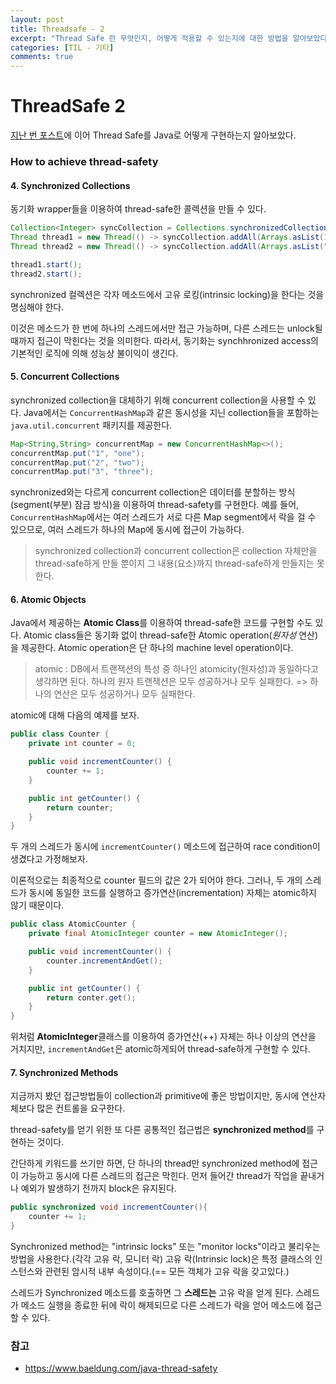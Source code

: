 ```yaml
---
layout: post
title: Threadsafe - 2
excerpt: "Thread Safe 란 무엇인지, 어떻게 적용할 수 있는지에 대한 방법을 알아보았다."
categories: [TIL - 기타]
comments: true
---
```


ThreadSafe 2
======

[지난 번 포스트](https://move02.github.io/articles/2020-02/Thread-Safe-1)에 이어 Thread Safe를 Java로 어떻게 구현하는지 알아보았다.

### How to achieve thread-safety

#### 4. Synchronized Collections
동기화 wrapper들을 이용하여 thread-safe한 콜렉션을 만들 수 있다.

```java
Collection<Integer> syncCollection = Collections.synchronizedCollection(new ArrayList<>());
Thread thread1 = new Thread(() -> syncCollection.addAll(Arrays.asList(1,2,3,4,5,6)));
Thread thread2 = new Thread(() -> syncCollection.addAll(Arrays.asList("a","b","c","d","e","f")));

thread1.start();
thread2.start();
```
synchronized 컬렉션은 각자 메소드에서 고유 로킹(intrinsic locking)을 한다는 것을 명심해야 한다.

이것은 메소드가 한 번에 하나의 스레드에서만 접근 가능하며, 다른 스레드는 unlock될 때까지 접근이 막힌다는 것을 의미한다.
따라서, 동기화는 synchhronized access의 기본적인 로직에 의해 성능상 불이익이 생긴다.

#### 5. Concurrent Collections
synchronized collection을 대체하기 위해 concurrent collection을 사용할 수 있다.
Java에서는 `ConcurrentHashMap`과 같은 동시성을 지닌 collection들을 포함하는 `java.util.concurrent` 패키지를 제공한다.

```java
Map<String,String> concurrentMap = new ConcurrentHashMap<>();
concurrentMap.put("1", "one");
concurrentMap.put("2", "two");
concurrentMap.put("3", "three");
```

synchronized와는 다르게 concurrent collection은 데이터를 분할하는 방식(segment(부분) 잠금 방식)을 이용하여 thread-safety를 구현한다. 예를 들어, `ConcurrentHashMap`에서는 여러 스레드가 서로 다른 Map segment에서 락을 걸 
수 있으므로, 여러 스레드가 하나의 Map에 동시에 접근이 가능하다.

> synchronized collection과 concurrent collection은 collection 자체만을 thread-safe하게 만들 뿐이지 그 내용(요소)까지 thread-safe하게 만들지는 못한다.

#### 6. Atomic Objects

Java에서 제공하는 **Atomic Class**를 이용하여 thread-safe한 코드를 구현할 수도 있다.
Atomic class들은 동기화 없이 thread-safe한 Atomic operation(*원자성* 연산)을 제공한다. Atomic operation은 단 하나의 machine level operation이다.

> atomic : DB에서 트랜잭션의 특성 중 하나인 atomicity(원자성)과 동일하다고 생각하면 된다.
> 하나의 원자 트랜잭션은 모두 성공하거나 모두 실패한다.
> => 하나의 연산은 모두 성공하거나 모두 실패한다.

atomic에 대해 다음의 예제를 보자.

```java
public class Counter {
    private int counter = 0;

    public void incrementCounter() {
        counter += 1;
    }

    public int getCounter() {
        return counter;
    }
}
```

두 개의 스레드가 동시에 `incrementCounter()` 메소드에 접근하여 race condition이 생겼다고 가정해보자.

이론적으로는 최종적으로 counter 필드의 값은 2가 되어야 한다. 그러나, 두 개의 스레드가 동시에 동일한 코드를 실행하고 증가연산(incrementation) 자체는 atomic하지 않기 때문이다.

```java
public class AtomicCounter {
    private final AtomicInteger counter = new AtomicInteger();

    public void incrementCounter() {
        counter.incrementAndGet();
    }

    public int getCounter() {
        return conter.get();
    }
}
```

위처럼 **AtomicInteger**클래스를 이용하여 증가연산(++) 자체는 하나 이상의 연산을 거치지만, `incrementAndGet`은 atomic하게되어 thread-safe하게 구현할 수 있다.

#### 7. Synchronized Methods
지금까지 봤던 접근방법들이 collection과 primitive에 좋은 방법이지만, 동시에 연산자체보다 많은 컨트롤을 요구한다.

thread-safety를 얻기 위한 또 다른 공통적인 접근법은 **synchronized method**를 구현하는 것이다.

간단하게 키워드를 쓰기만 하면, 단 하나의 thread만 synchronized method에 접근이 가능하고 동시에 다른 스레드의 접근은 막힌다. 먼저 들어간 thread가 작업을 끝내거나 예외가 발생하기 전까지 block은 유지된다.

```java
public synchronized void incrementCounter(){
    counter += 1;
}
```

Synchronized method는 "intrinsic locks" 또는 "monitor locks"이라고 불리우는 방법을 사용한다.(각각 고유 락, 모니터 락)
고유 락(Intrinsic lock)은 특정 클래스의 인스턴스와 관련된 암시적 내부 속성이다.(== 모든 객체가 고유 락을 갖고있다.)

스레드가 Synchronized 메소드를 호출하면 그 **스레드는** 고유 락을 얻게 된다. 스레드가 메소드 실행을 종료한 뒤에 락이 해제되므로 다른 스레드가 락을 얻어 메소드에 접근할 수 있다.

### 참고
- <https://www.baeldung.com/java-thread-safety>
